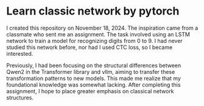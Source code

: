 # Learn classic network by pytorch

I created this repository on November 18, 2024. The inspiration came from a classmate who sent me an assignment. The task involved using an LSTM network to train a model for recognizing digits from 0 to 9. I had never studied this network before, nor had I used CTC loss, so I became interested.

Previously, I had been focusing on the structural differences between Qwen2 in the Transformer library and vllm, aiming to transfer these transformation patterns to new models. This made me realize that my foundational knowledge was somewhat lacking. After completing this assignment, I hope to place greater emphasis on classical network structures.
